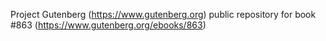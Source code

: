 Project Gutenberg (https://www.gutenberg.org) public repository for
book #863 (https://www.gutenberg.org/ebooks/863)
